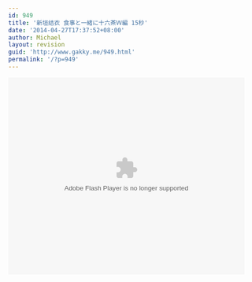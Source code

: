 ```yaml
---
id: 949
title: '新垣结衣 食事と一緒に十六茶Ｗ編 15秒'
date: '2014-04-27T17:37:52+08:00'
author: Michael
layout: revision
guid: 'http://www.gakky.me/949.html'
permalink: '/?p=949'
---
```


<embed align="middle" allowfullscreen="allowfullscreen" allowscriptaccess="always" height="400" quality="high" src="http://player.youku.com/player.php/sid/XNjk4OTk4NzQw/v.swf" type="application/x-shockwave-flash" width="480"></embed>